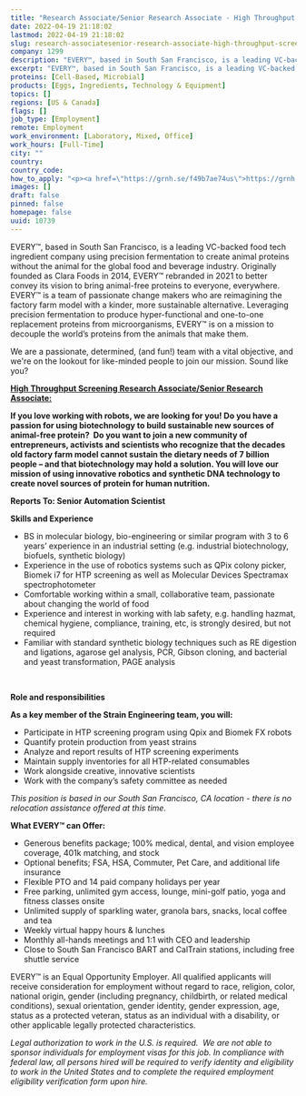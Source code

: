 ```yaml
---
title: "Research Associate/Senior Research Associate - High Throughput Screening"
date: 2022-04-19 21:18:02
lastmod: 2022-04-19 21:18:02
slug: research-associatesenior-research-associate-high-throughput-screening-10739
company: 1299
description: "EVERY™, based in South San Francisco, is a leading VC-backed food tech ingredient company using precision fermentation to create animal proteins without the animal for the global food and beverage industry. Originally founded as Clara Foods in 2014, EVERY™ rebranded in 2021 to better convey its vision to bring animal-free proteins to everyone, everywhere. EVERY™ is a team of passionate change makers who are reimagining the factory farm model with a kinder, more sustainable alternative."
excerpt: "EVERY™, based in South San Francisco, is a leading VC-backed food tech ingredient company using precision fermentation to create animal proteins without the animal for the global food and beverage industry. Originally founded as Clara Foods in 2014, EVERY™ rebranded in 2021 to better convey its vision to bring animal-free proteins to everyone, everywhere. EVERY™ is a team of passionate change makers who are reimagining the factory farm model with a kinder, more sustainable alternative."
proteins: [Cell-Based, Microbial]
products: [Eggs, Ingredients, Technology & Equipment]
topics: []
regions: [US & Canada]
flags: []
job_type: [Employment]
remote: Employment
work_environment: [Laboratory, Mixed, Office]
work_hours: [Full-Time]
city: ""
country: 
country_code: 
how_to_apply: "<p><a href=\"https://grnh.se/f49b7ae74us\">https://grnh.se/f49b7ae74us</a></p>"
images: []
draft: false
pinned: false
homepage: false
uuid: 10739
---
```

<p>EVERY™, based in South San Francisco, is a leading VC-backed food tech ingredient company using precision fermentation to create animal proteins without the animal for the global food and beverage industry. Originally founded as Clara Foods in 2014, EVERY™ rebranded in 2021 to better convey its vision to bring animal-free proteins to everyone, everywhere. EVERY™ is a team of passionate change makers who are reimagining the factory farm model with a kinder, more sustainable alternative. Leveraging precision fermentation to produce hyper-functional and one-to-one replacement proteins from microorganisms, EVERY™ is on a mission to decouple the world’s proteins from the animals that make them.</p>
<p>We are a passionate, determined, (and fun!) team with a vital objective, and we're on the lookout for like-minded people to join our mission. Sound like you?</p>
<p><strong><u>High Throughput Screening Research Associate/Senior Research Associate:</u></strong></p>
<p><strong>If you love working with robots, we are looking for you! Do you have a passion for using biotechnology to build sustainable new sources of animal-free protein?  Do you want to join a new community of entrepreneurs, activists and scientists who recognize that the decades old factory farm model cannot sustain the dietary needs of 7 billion people – and that biotechnology may hold a solution. You will love our mission of using innovative robotics and synthetic DNA technology to create novel sources of protein for human nutrition.</strong></p>
<p><strong>Reports To: Senior Automation Scientist</strong></p>
<p><strong>Skills and Experience</strong></p>
<ul>
<li>BS in molecular biology, bio-engineering or similar program with 3 to 6 years’ experience in an industrial setting (e.g. industrial biotechnology, biofuels, synthetic biology)</li>
<li>Experience in the use of robotics systems such as QPix colony picker, Biomek i7 for HTP screening as well as Molecular Devices Spectramax spectrophotometer</li>
<li>Comfortable working within a small, collaborative team, passionate about changing the world of food</li>
<li>Experience and interest in working with lab safety, e.g. handling hazmat, chemical hygiene, compliance, training, etc, is strongly desired, but not required</li>
<li>Familiar with standard synthetic biology techniques such as RE digestion and ligations, agarose gel analysis, PCR, Gibson cloning, and bacterial and yeast transformation, PAGE analysis</li>
</ul>
<p> </p>
<p><strong>Role and responsibilities</strong></p>
<p><strong>As a key member of the Strain Engineering team, you will:</strong></p>
<ul>
<li>Participate in HTP screening program using Qpix and Biomek FX robots</li>
<li>Quantify protein production from yeast strains</li>
<li>Analyze and report results of HTP screening experiments</li>
<li>Maintain supply inventories for all HTP-related consumables</li>
<li>Work alongside creative, innovative scientists</li>
<li>Work with the company’s safety committee as needed</li>
</ul>
<p><em>This position is based in our South San Francisco, CA location - there is no relocation assistance offered at this time. </em></p>
<p><strong>What EVERY™ can Offer:</strong></p>
<ul>
<li>Generous benefits package; 100% medical, dental, and vision employee coverage, 401k matching, and stock</li>
<li>Optional benefits; FSA, HSA, Commuter, Pet Care, and additional life insurance</li>
<li>Flexible PTO and 14 paid company holidays per year</li>
<li>Free parking, unlimited gym access, lounge, mini-golf patio, yoga and fitness classes onsite</li>
<li>Unlimited supply of sparkling water, granola bars, snacks, local coffee and tea</li>
<li>Weekly virtual happy hours & lunches</li>
<li>Monthly all-hands meetings and 1:1 with CEO and leadership</li>
<li>Close to South San Francisco BART and CalTrain stations, including free shuttle service</li>
</ul>
<p>EVERY™ is an Equal Opportunity Employer. All qualified applicants will receive consideration for employment without regard to race, religion, color, national origin, gender (including pregnancy, childbirth, or related medical conditions), sexual orientation, gender identity, gender expression, age, status as a protected veteran, status as an individual with a disability, or other applicable legally protected characteristics.</p>
<p><em>Legal authorization to work in the U.S. is required.  We are not able to sponsor individuals for employment visas for this job. </em><em>In compliance with federal law, all persons hired will be required to verify identity and eligibility to work in the United States and to complete the required employment eligibility verification form upon hire.</em></p>
